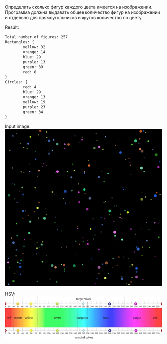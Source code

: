 Определить сколько фигур каждого цвета имеется на изображении. Программа должна выдавать общее количество фигур на изображении и отдельно для прямоугольников и кругов количество по цвету.

Result:
```
Total number of figures: 257
Rectangles: {
        yellow: 32
        orange: 14
        blue: 29
        purple: 13
        green: 39
        red: 8
}
Circles: {
        red: 4
        blue: 29
        orange: 13
        yellow: 19
        purple: 23
        green: 34
}
```

Input image:
![](./balls_and_rects.png)

HSV:
![](./hsv_scale.jpg)